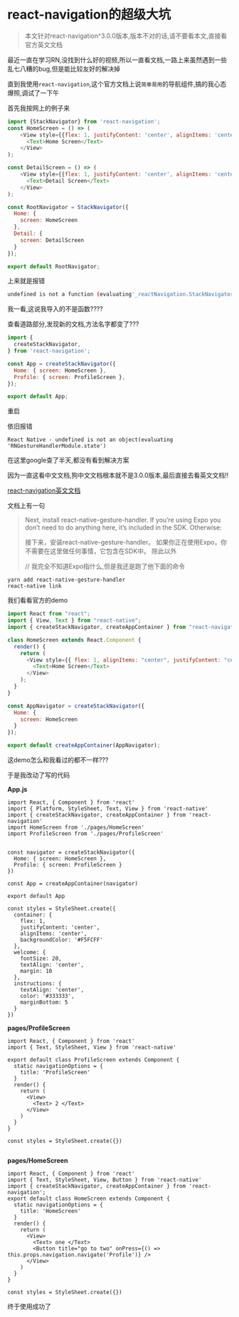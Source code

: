 # react-navigation的超级大坑

> 本文针对react-navigation^3.0.0版本,版本不对的话,请不要看本文,直接看官方英文文档

​	最近一直在学习RN,没找到什么好的视频,所以一直看文档,一路上来虽然遇到一些乱七八糟的bug,但是能比较友好的解决掉

直到我使用`react-navigation`,这个官方文档上说`简单易用`的导航组件,搞的我心态爆照,调试了一下午



首先我按网上的例子来

```JavaScript
import {StackNavigator} from 'react-navigation';
const HomeScreen = () => (
    <View style={{flex: 1, justifyContent: 'center', alignItems: 'center'}}>
      <Text>Home Screen</Text>
    </View>
);

const DetailScreen = () => (
    <View style={{flex: 1, justifyContent: 'center', alignItems: 'center'}}>
      <Text>Detail Screen</Text>
    </View>
);

const RootNavigator = StackNavigator({
  Home: {
    screen: HomeScreen
  },
  Detail: {
    screen: DetailScreen
  }
});

export default RootNavigator;
```

上来就是报错

```bash
undefined is not a function (evaluating'_reactNavigation.StackNavigator....')
```

我一看,这说我导入的不是函数????

查看道路部分,发现新的文档,方法名字都变了???

````JavaScript
import {
  createStackNavigator,
} from 'react-navigation';

const App = createStackNavigator({
  Home: { screen: HomeScreen },
  Profile: { screen: ProfileScreen },
});

export default App;
````

重启

依旧报错

```
React Native - undefined is not an object(evaluating 'RNGestureHandlerModule.state')
```

在这里google查了半天,都没有看到解决方案

因为一直这看中文文档,狗中文文档根本就不是3.0.0版本,最后直接去看英文文档!!

[react-navigation英文文档](https://reactnavigation.org/docs/en/getting-started.html)

文档上有一句

> Next, install react-native-gesture-handler. If you’re using Expo you don’t need to do anything here, it’s included in the SDK. Otherwise:
>
> 接下来，安装react-native-gesture-handler。 如果你正在使用Expo，你不需要在这里做任何事情，它包含在SDK中。 除此以外
>
> // 我完全不知道Expo指什么,但是我还是跑了他下面的命令

```
yarn add react-native-gesture-handler
react-native link
```



我们看看官方的demo

```JavaScript
import React from "react";
import { View, Text } from "react-native";
import { createStackNavigator, createAppContainer } from "react-navigation";

class HomeScreen extends React.Component {
  render() {
    return (
      <View style={{ flex: 1, alignItems: "center", justifyContent: "center" }}>
        <Text>Home Screen</Text>
      </View>
    );
  }
}

const AppNavigator = createStackNavigator({
  Home: {
    screen: HomeScreen
  }
});

export default createAppContainer(AppNavigator);
```

这demo怎么和我看过的都不一样???

于是我改动了写的代码

**App.js**

```react
import React, { Component } from 'react'
import { Platform, StyleSheet, Text, View } from 'react-native'
import { createStackNavigator, createAppContainer } from 'react-navigation'
import HomeScreen from './pages/HomeScreen'
import ProfileScreen from './pages/ProfileScreen'


const navigator = createStackNavigator({
  Home: { screen: HomeScreen },
  Profile: { screen: ProfileScreen }
})

const App = createAppContainer(navigator)

export default App

const styles = StyleSheet.create({
  container: {
    flex: 1,
    justifyContent: 'center',
    alignItems: 'center',
    backgroundColor: '#F5FCFF'
  },
  welcome: {
    fontSize: 20,
    textAlign: 'center',
    margin: 10
  },
  instructions: {
    textAlign: 'center',
    color: '#333333',
    marginBottom: 5
  }
})

```



**pages/ProfileScreen**

```react
import React, { Component } from 'react'
import { Text, StyleSheet, View } from 'react-native'

export default class ProfileScreen extends Component {
  static navigationOptions = {
    title: 'ProfileScreen'
  }
  render() {
    return (
      <View>
        <Text> 2 </Text>
      </View>
    )
  }
}

const styles = StyleSheet.create({})


```



**pages/HomeScreen**

```
import React, { Component } from 'react'
import { Text, StyleSheet, View, Button } from 'react-native'
import { createStackNavigator, createAppContainer } from 'react-navigation';
export default class HomeScreen extends Component {
  static navigationOptions = {
    title: 'HomeScreen'
  }
  render() {
    return (
      <View>
        <Text> one </Text>
        <Button title="go to two" onPress={() => this.props.navigation.navigate('Profile')} />
      </View>
    )
  }
}

const styles = StyleSheet.create({})

```



终于使用成功了